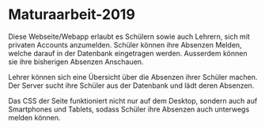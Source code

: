 # Maturaarbeit-2019

Diese Webseite/Webapp erlaubt es Schülern sowie auch Lehrern, sich mit privaten Accounts anzumelden.
Schüler können ihre Absenzen Melden, welche darauf in der Datenbank eingetragen werden. Ausserdem können sie ihre bisherigen Absenzen Anschauen.

Lehrer können sich eine Übersicht über die Absenzen ihrer Schüler machen. Der Server sucht ihre Schüler aus der Datenbank und lädt deren Absenzen.

Das CSS der Seite funktioniert nicht nur auf dem Desktop, sondern auch auf Smartphones und Tablets, sodass Schüler ihre Absenzen auch unterwegs melden können.
